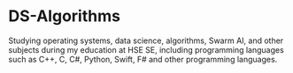 # DS-Algorithms
Studying operating systems, data science, algorithms, Swarm AI, and other subjects during my education at HSE SE, including programming languages such as C++, C, C#, Python, Swift, F# and other programming languages.
